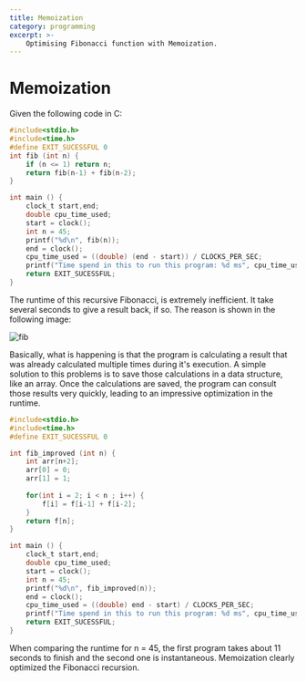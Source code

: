```yaml
---
title: Memoization
category: programming
excerpt: >-
    Optimising Fibonacci function with Memoization.
---
```


# Memoization
Given the following code in C:

```c
#include<stdio.h>
#include<time.h>
#define EXIT_SUCESSFUL 0
int fib (int n) {
	if (n <= 1) return n;
	return fib(n-1) + fib(n-2);
}

int main () {
    clock_t start,end;
    double cpu_time_used;
	start = clock();
	int n = 45;
	printf("%d\n", fib(n));
    end = clock();
    cpu_time_used = ((double) (end - start)) / CLOCKS_PER_SEC;
	printf("Time spend in this to run this program: %d ms", cpu_time_used);
	return EXIT_SUCESSFUL;
}
```

The runtime of this recursive Fibonacci, is extremely inefficient. It take several seconds to give a result back, if so. The reason is shown in the following image:

![fib](https://i.imgur.com/cjfIt6x.jpg)

Basically, what is happening is that the program is calculating a result that was already calculated multiple times during it's execution. A simple solution to this problems is to save those calculations in a data structure, like an array. Once the calculations are saved, the program can consult those results very quickly, leading to an impressive optimization in the runtime.

```c
#include<stdio.h>
#include<time.h>
#define EXIT_SUCESSFUL 0

int fib_improved (int n) {
    int arr[n+2];
    arr[0] = 0;
    arr[1] = 1;
    
    for(int i = 2; i < n ; i++) {
        f[i] = f[i-1] + f[i-2];
    }
    return f[n];
}

int main () {
    clock_t start,end;
    double cpu_time_used;
    start = clock();
    int n = 45;
    printf("%d\n", fib_improved(n));
    end = clock();
    cpu_time_used = ((double) end - start) / CLOCKS_PER_SEC;
    printf("Time spend in this to run this program: %d ms", cpu_time_used);
    return EXIT_SUCESSFUL;
}
```

When comparing the runtime for n = 45, the first program takes about 11 seconds to finish and the second one is instantaneous.  Memoization clearly optimized the Fibonacci recursion.
